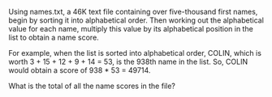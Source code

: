 Using names.txt,
a 46K text file containing over five-thousand first names, 
begin by sorting it into alphabetical order. Then working 
out the alphabetical value for each name, multiply this 
value by its alphabetical position in the list to obtain 
a name score.

For example, when the list is sorted into alphabetical order, 
COLIN, which is worth 3 + 15 + 12 + 9 + 14 = 53, is the 938th 
name in the list. So, COLIN would obtain a score of 
938 * 53 = 49714.

What is the total of all the name scores in the file?
